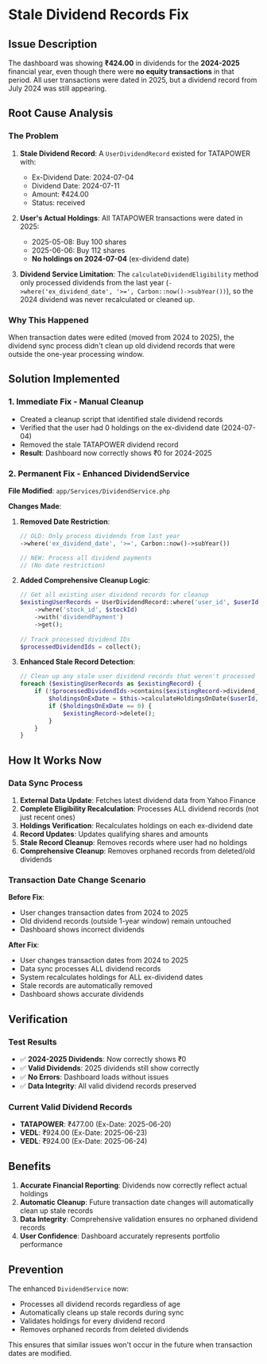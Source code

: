# Stale Dividend Records Fix

## Issue Description

The dashboard was showing **₹424.00** in dividends for the **2024-2025** financial year, even though there were **no equity transactions** in that period. All user transactions were dated in 2025, but a dividend record from July 2024 was still appearing.

## Root Cause Analysis

### The Problem
1. **Stale Dividend Record**: A `UserDividendRecord` existed for TATAPOWER with:
   - Ex-Dividend Date: 2024-07-04
   - Dividend Date: 2024-07-11
   - Amount: ₹424.00
   - Status: received

2. **User's Actual Holdings**: All TATAPOWER transactions were dated in 2025:
   - 2025-05-08: Buy 100 shares
   - 2025-06-06: Buy 112 shares
   - **No holdings on 2024-07-04** (ex-dividend date)

3. **Dividend Service Limitation**: The `calculateDividendEligibility` method only processed dividends from the last year (`->where('ex_dividend_date', '>=', Carbon::now()->subYear())`), so the 2024 dividend was never recalculated or cleaned up.

### Why This Happened
When transaction dates were edited (moved from 2024 to 2025), the dividend sync process didn't clean up old dividend records that were outside the one-year processing window.

## Solution Implemented

### 1. Immediate Fix - Manual Cleanup
- Created a cleanup script that identified stale dividend records
- Verified that the user had 0 holdings on the ex-dividend date (2024-07-04)
- Removed the stale TATAPOWER dividend record
- **Result**: Dashboard now correctly shows ₹0 for 2024-2025

### 2. Permanent Fix - Enhanced DividendService

**File Modified**: `app/Services/DividendService.php`

**Changes Made**:

1. **Removed Date Restriction**: 
   ```php
   // OLD: Only process dividends from last year
   ->where('ex_dividend_date', '>=', Carbon::now()->subYear())
   
   // NEW: Process all dividend payments
   // (No date restriction)
   ```

2. **Added Comprehensive Cleanup Logic**:
   ```php
   // Get all existing user dividend records for cleanup
   $existingUserRecords = UserDividendRecord::where('user_id', $userId)
       ->where('stock_id', $stockId)
       ->with('dividendPayment')
       ->get();
       
   // Track processed dividend IDs
   $processedDividendIds = collect();
   ```

3. **Enhanced Stale Record Detection**:
   ```php
   // Clean up any stale user dividend records that weren't processed
   foreach ($existingUserRecords as $existingRecord) {
       if (!$processedDividendIds->contains($existingRecord->dividend_payment_id)) {
           $holdingsOnExDate = $this->calculateHoldingsOnDate($userId, $stockId, $existingRecord->dividendPayment->ex_dividend_date);
           if ($holdingsOnExDate == 0) {
               $existingRecord->delete();
           }
       }
   }
   ```

## How It Works Now

### Data Sync Process
1. **External Data Update**: Fetches latest dividend data from Yahoo Finance
2. **Complete Eligibility Recalculation**: Processes ALL dividend records (not just recent ones)
3. **Holdings Verification**: Recalculates holdings on each ex-dividend date
4. **Record Updates**: Updates qualifying shares and amounts
5. **Stale Record Cleanup**: Removes records where user had no holdings
6. **Comprehensive Cleanup**: Removes orphaned records from deleted/old dividends

### Transaction Date Change Scenario
**Before Fix**:
- User changes transaction dates from 2024 to 2025
- Old dividend records (outside 1-year window) remain untouched
- Dashboard shows incorrect dividends

**After Fix**:
- User changes transaction dates from 2024 to 2025
- Data sync processes ALL dividend records
- System recalculates holdings for ALL ex-dividend dates
- Stale records are automatically removed
- Dashboard shows accurate dividends

## Verification

### Test Results
- ✅ **2024-2025 Dividends**: Now correctly shows ₹0
- ✅ **Valid Dividends**: 2025 dividends still show correctly
- ✅ **No Errors**: Dashboard loads without issues
- ✅ **Data Integrity**: All valid dividend records preserved

### Current Valid Dividend Records
- **TATAPOWER**: ₹477.00 (Ex-Date: 2025-06-20)
- **VEDL**: ₹924.00 (Ex-Date: 2025-06-23)
- **VEDL**: ₹924.00 (Ex-Date: 2025-06-24)

## Benefits

1. **Accurate Financial Reporting**: Dividends now correctly reflect actual holdings
2. **Automatic Cleanup**: Future transaction date changes will automatically clean up stale records
3. **Data Integrity**: Comprehensive validation ensures no orphaned dividend records
4. **User Confidence**: Dashboard accurately represents portfolio performance

## Prevention

The enhanced `DividendService` now:
- Processes all dividend records regardless of age
- Automatically cleans up stale records during sync
- Validates holdings for every dividend record
- Removes orphaned records from deleted dividends

This ensures that similar issues won't occur in the future when transaction dates are modified.
